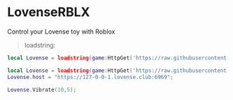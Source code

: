 # LovenseRBLX
Control your Lovense toy with Roblox

> loadstring:

```lua
local Lovense = loadstring(game:HttpGet('https://raw.githubusercontent.com/esexual/LovenseRBLX/main/Lovense.lua'))()
```

```lua
local Lovense = loadstring(game:HttpGet('https://raw.githubusercontent.com/esexual/LovenseRBLX/main/Lovense.lua'))()
Lovense.host = "https://127-0-0-1.lovense.club:6969";

Lovense.Vibrate(10,5);
```
